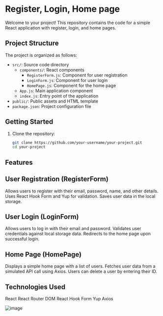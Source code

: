 # Register, Login, Home page

Welcome to your project! This repository contains the code for a simple React application with register, login, and home pages.

## Project Structure

The project is organized as follows:

- `src/`: Source code directory
  - `components/`: React components
    - `RegisterForm.js`: Component for user registration
    - `LoginForm.js`: Component for user login
    - `HomePage.js`: Component for the home page
  - `App.js`: Main application component
  - `index.js`: Entry point of the application
- `public/`: Public assets and HTML template
- `package.json`: Project configuration file

## Getting Started

1. Clone the repository:

   ```bash
   git clone https://github.com/your-username/your-project.git
   cd your-project
## Features
## User Registration (RegisterForm)
Allows users to register with their email, password, name, and other details.
Uses React Hook Form and Yup for validation.
Saves user data in the local storage.
## User Login (LoginForm)
Allows users to log in with their email and password.
Validates user credentials against local storage data.
Redirects to the home page upon successful login.
## Home Page (HomePage)
Displays a simple home page with a list of users.
Fetches user data from a simulated API call using Axios.
Users can delete a user by entering their ID.
## Technologies Used
React
React Router DOM
React Hook Form
Yup
Axios

![image](relative_path_or_url_to_image)
